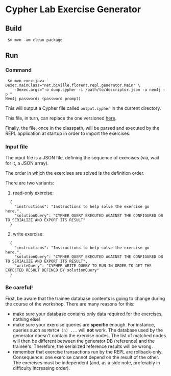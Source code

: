 # Cypher Lab Exercise Generator

## Build

```
 $> mvn -am clean package
```

## Run

### Command
```
 $> mvn exec:java -Dexec.mainClass="net.biville.florent.repl.generator.Main" \
    -Dexec.args="-o dump.cypher -i /path/to/descriptor.json -u neo4j -p "
Neo4j password: (password prompt)
```

This will output a Cypher file called `output.cypher` in the current directory.

This file, in turn, can replace the one versioned [here](../workshop/src/main/resources/exercises/dump.cypher).

Finally, the file, once in the classpath, will be parsed and executed by the REPL application at startup in order to import the exercises.

### Input file

The input file is a JSON file, defining the sequence of exercises (via, wait for it, a JSON array).

The order in which the exercises are solved is the definition order.

There are two variants:

 1. read-only exercise: 
```
  {
    "instructions": "Instructions to help solve the exercise go here.",
    "solutionQuery": "CYPHER QUERY EXECUTED AGAINST THE CONFIGURED DB TO SERIALIZE AND EXPORT ITS RESULT"
  }
```
 2. write exercise:
```
  {
    "instructions": "Instructions to help solve the exercise go here.",
    "solutionQuery": "CYPHER QUERY EXECUTED AGAINST THE CONFIGURED DB TO SERIALIZE AND EXPORT ITS RESULT",
    "writeQuery": "CYPHER WRITE QUERY TO RUN IN ORDER TO GET THE EXPECTED RESULT DEFINED BY solutionQuery"
  }
```

### Be careful!

First, be aware that the trainee database contents is going to change during the course of the workshop.
There are many reasons for this:

 * make sure your database contains only data required for the exercises, nothing else!
 * make sure your exercise queries are **specific** enough. 
 For instance, queries such as `MATCH (n) ...` will **not** work. 
 The database used by the generator doesn't contain the exercise nodes.
 The list of matched nodes will then be different between the generator DB (reference) and the trainee's. Therefore, 
 the serialized reference results will be wrong.
 * remember that exercise transactions run by the REPL are rollback-only. Consequence: one exercise cannot depend
 on the result of the other. The exercises must be independent (and, as a side note, preferably in difficulty 
 increasing order).
